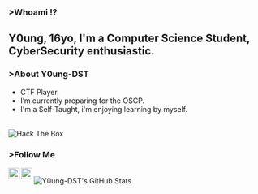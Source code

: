### >Whoami ⁉

## Y0ung, 16yo, I'm a Computer Science Student, CyberSecurity enthusiastic.

### >About Y0ung-DST

- CTF Player.
- I’m currently preparing for the OSCP.
- I'm a Self-Taught, i'm enjoying learning by myself.
<br />
<img src="http://www.hackthebox.eu/badge/image/252510" alt="Hack The Box">

### >Follow Me

[<img align="left" alt="young | Twitter" width="22px" src="https://cdn.jsdelivr.net/npm/simple-icons@v3/icons/twitter.svg" />][twitter]
[<img align="left" alt="young | HTB" width="22px" src="https://forum.hackthebox.eu/uploads/RJZMUY81IQLQ.png" />][htb]

<br />

<img align="left" alt="Y0ung-DST's GitHub Stats" src="https://github-readme-stats.vercel.app/api?username=Y0ung-DST&show_icons=true&theme=tokyonight" />

[htb]: https://www.hackthebox.eu/profile/252510
[twitter]: https://twitter.com/Y0ung_MA
